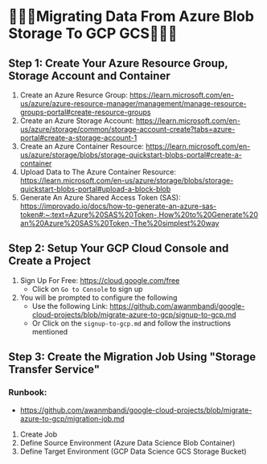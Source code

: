 # 👨🏼‍💻Migrating Data From Azure Blob Storage To GCP GCS👨🏼‍💻
## Step 1: Create Your Azure Resource Group, Storage Account and Container

1. Create an Azure Resurce Group: https://learn.microsoft.com/en-us/azure/azure-resource-manager/management/manage-resource-groups-portal#create-resource-groups
2. Create an Azure Storage Account: https://learn.microsoft.com/en-us/azure/storage/common/storage-account-create?tabs=azure-portal#create-a-storage-account-1
3. Create an Azure Container Resource: https://learn.microsoft.com/en-us/azure/storage/blobs/storage-quickstart-blobs-portal#create-a-container
4. Upload Data to The Azure Container Resource: https://learn.microsoft.com/en-us/azure/storage/blobs/storage-quickstart-blobs-portal#upload-a-block-blob
5. Generate An Azure Shared Access Token (SAS): https://improvado.io/docs/how-to-generate-an-azure-sas-token#:~:text=Azure%20SAS%20Token-,How%20to%20Generate%20an%20Azure%20SAS%20Token,-The%20simplest%20way

## Step 2: Setup Your GCP Cloud Console and Create a Project
1. Sign Up For Free: https://cloud.google.com/free
    - Click on `Go to Console` to sign up
2. You will be prompted to configure the following 
    - Use the following Link: https://github.com/awanmbandi/google-cloud-projects/blob/migrate-azure-to-gcp/signup-to-gcp.md
    - Or Click on the `signup-to-gcp.md` and follow the instructions mentioned

## Step 3: Create the Migration Job Using "Storage Transfer Service"
### Runbook: 
- https://github.com/awanmbandi/google-cloud-projects/blob/migrate-azure-to-gcp/migration-job.md
1. Create Job 
2. Define Source Environment (Azure Data Science Blob Container)
3. Define Target Environment (GCP Data Science GCS Storage Bucket)
